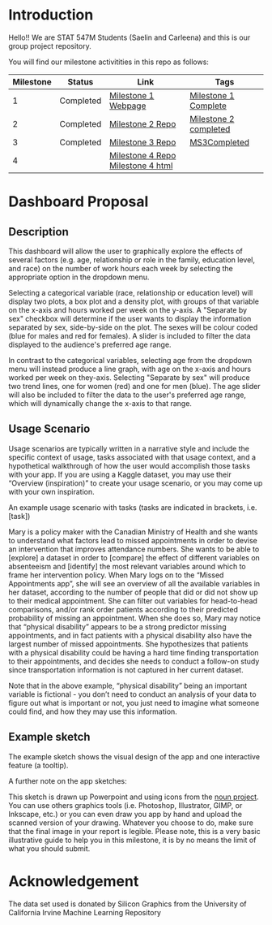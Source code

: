 # Introduction


Hello!! We are STAT 547M Students (Saelin and Carleena) and this is our group project repository.

You will find our milestone activitities in this repo as follows:

|Milestone|Status|Link|Tags
| ----------- | ----------- | ----------- |----------- |
|1|Completed|[Milestone 1 Webpage](https://stat547-ubc-2019-20.github.io/group_06/Milestone_1/Milestone-1.html)|[Milestone 1 Complete](https://github.com/STAT547-UBC-2019-20/group_06/releases/tag/Milestone_1)| 
|2|Completed|[Milestone 2 Repo](https://github.com/STAT547-UBC-2019-20/group_06/tree/master/Milestone_2) | [Milestone 2 completed](https://github.com/STAT547-UBC-2019-20/group_06/releases/tag/MS2Complete) |
|3|Completed|[Milestone 3 Repo](https://github.com/STAT547-UBC-2019-20/group_06/tree/master/Milestone_3) |[MS3Completed](https://github.com/STAT547-UBC-2019-20/group_06/releases/tag/MS3v1.0)|
|4||[Milestone 4 Repo](https://github.com/STAT547-UBC-2019-20/group_06/tree/master/Milestone_4) [Milestone 4 html](https://stat547-ubc-2019-20.github.io/group_06//Milestone_4/docs/final_report.html)|| 

# Dashboard Proposal

## Description
This dashboard will allow the user to graphically explore the effects of several factors (e.g. age, relationship or role in the family, education level, and race) on the number of work hours each week by selecting the appropriate option in the dropdown menu. 

Selecting a categorical variable (race, relationship or education level) will display two plots, a box plot and a density plot, with groups of that variable on the x-axis and hours worked per week on the y-axis. A "Separate by sex" checkbox will determine if the user wants to display the information separated by sex, side-by-side on the plot. The sexes will be colour coded (blue for males and red for females). A slider is included to filter the data displayed to the audience's preferred age range. 

In contrast to the categorical variables, selecting age from the dropdown menu will instead produce a line graph, with age on the x-axis and hours worked per week on they-axis. Selecting "Separate by sex" will produce two trend lines, one for women (red) and one for men (blue). The age slider will also be included to filter the data to the user's preferred age range, which will dynamically change the x-axis to that range. 

## Usage Scenario
Usage scenarios are typically written in a narrative style and include the specific context of usage, tasks associated with that usage context, and a hypothetical walkthrough of how the user would accomplish those tasks with your app. If you are using a Kaggle dataset, you may use their “Overview (inspiration)” to create your usage scenario, or you may come up with your own inspiration.

An example usage scenario with tasks (tasks are indicated in brackets, i.e. [task])

Mary is a policy maker with the Canadian Ministry of Health and she wants to understand what factors lead to missed appointments in order to devise an intervention that improves attendance numbers. She wants to be able to [explore] a dataset in order to [compare] the effect of different variables on absenteeism and [identify] the most relevant variables around which to frame her intervention policy. When Mary logs on to the “Missed Appointments app”, she will see an overview of all the available variables in her dataset, according to the number of people that did or did not show up to their medical appointment. She can filter out variables for head-to-head comparisons, and/or rank order patients according to their predicted probability of missing an appointment. When she does so, Mary may notice that “physical disability” appears to be a strong predictor missing appointments, and in fact patients with a physical disability also have the largest number of missed appointments. She hypothesizes that patients with a physical disability could be having a hard time finding transportation to their appointments, and decides she needs to conduct a follow-on study since transportation information is not captured in her current dataset.

Note that in the above example, “physical disability” being an important variable is fictional - you don’t need to conduct an analysis of your data to figure out what is important or not, you just need to imagine what someone could find, and how they may use this information.

## Example sketch

The example sketch shows the visual design of the app and one interactive feature (a tooltip).

A further note on the app sketches:

This sketch is drawn up Powerpoint and using icons from the [noun project](https://thenounproject.com/). You can use others graphics tools (i.e. Photoshop, Illustrator, GIMP, or Inkscape, etc.) or you can even draw you app by hand and upload the scanned version of your drawing. Whatever you choose to do, make sure that the final image in your report is legible. Please note, this is a very basic illustrative guide to help you in this milestone, it is by no means the limit of what you should submit.

# Acknowledgement

The data set used is donated by Silicon Graphics from the University of California Irvine Machine Learning Repository
 
